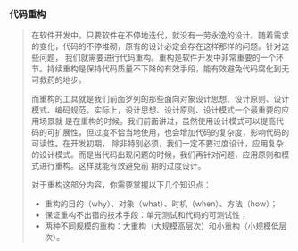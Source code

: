 ### 代码重构
> 在软件开发中，只要软件在不停地迭代，就没有一劳永逸的设计。随着需求的变化，代码的不停堆砌，原有的设计必定会存在这样那样的问题。针对这些问题，
> 我们就需要进行代码重构。重构是软件开发中非常重要的一个环节。持续重构是保持代码质量不下降的有效手段，能有效避免代码腐化到无可救药的地步。
> 
> 而重构的工具就是我们前面罗列的那些面向对象设计思想、设计原则、设计模式、编码规范。实际上，设计思想、设计原则、设计模式一个最重要的应用场景就
> 是在重构的时候。我们前面讲过，虽然使用设计模式可以提高代码的可扩展性，但过度不恰当地使用，也会增加代码的复杂度，影响代码的可读性。在开发初期，
> 除非特别必须，我们一定不要过度设计，应用复杂的设计模式。而是当代码出现问题的时候，我们再针对问题，应用原则和模式进行重构。这样就能有效避免前
> 期的过度设计。
> 
> 对于重构这部分内容，你需要掌握以下几个知识点：
> - 重构的目的（why）、对象（what）、时机（when）、方法（how）；
> - 保证重构不出错的技术手段：单元测试和代码的可测试性；
> - 两种不同规模的重构：大重构（大规模高层次）和小重构（小规模低层次）。
